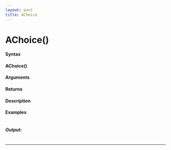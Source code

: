 ```yaml
---
layout: post
title: AChoice
---
```


# AChoice()


#### Syntax

#### AChoice()

#### Arguments

#### Returns

#### Description

#### Examples

```

```

##### Output:

```

```

---